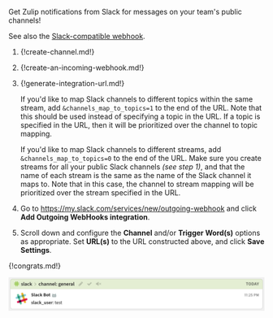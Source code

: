 Get Zulip notifications from Slack for messages on your team's
public channels!

See also the [Slack-compatible webhook](/integrations/doc/slack_incoming).

1. {!create-channel.md!}

1. {!create-an-incoming-webhook.md!}

1. {!generate-integration-url.md!}

    If you'd like to map Slack channels to different topics within the same
    stream, add `&channels_map_to_topics=1` to the end of the URL. Note that
    this should be used instead of specifying a topic in the URL. If a topic
    is specified in the URL, then it will be prioritized over the channel to
    topic mapping.

    If you'd like to map Slack channels to different streams, add
    `&channels_map_to_topics=0` to the end of the URL. Make sure you create
    streams for all your public Slack channels *(see step 1)*, and that the
    name of each stream is the same as the name of the Slack channel it maps
    to. Note that in this case, the channel to stream mapping will be
    prioritized over the stream specified in the URL.

1. Go to <https://my.slack.com/services/new/outgoing-webhook>
   and click **Add Outgoing WebHooks integration**.

1. Scroll down and configure the **Channel** and/or **Trigger Word(s)**
   options as appropriate. Set **URL(s)** to the URL constructed above,
   and click **Save Settings**.

{!congrats.md!}

![](/static/images/integrations/slack/001.png)
